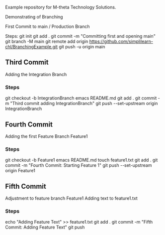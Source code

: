 Example repository for M-theta Technology Solutions.

Demonstrating of Branching

First Commit to main / Production Branch

Steps:
git init
git add .
git commit -m "Committing first and opening main"
git branch -M main
git remote add origin https://github.com/simplilearn-chl/BranchingExample.git
git push -u origin main

## Third Commit
Adding the Integration Branch

### Steps
git checkout -b IntegrationBranch
emacs README.md
git add . 
git commit -m "Third commit adding IntegrationBranch"
git push --set-upstream origin IntegrationBranch


## Fourth Commit
Adding the first Feature Branch Feature1

### Steps

git checkout -b Feature1
emacs README.md
touch feature1.txt
git add .
git commit -m "Fourth Commit: Starting Feature 1"
git push --set-upstream origin Feature1

## Fifth Commit
Adjustment to feature branch Feature1
Adding text to feature1.txt

### Steps
echo "Adding Feature Text" >> feature1.txt
git add .
git commit -m "Fifth Commit: Adding Feature Text"
git push

